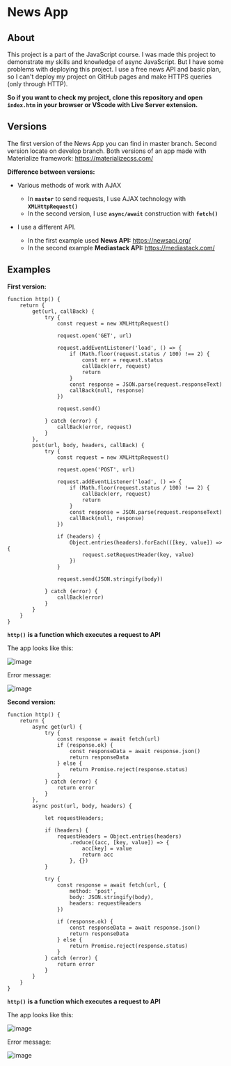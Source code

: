 # News App

## About

This project is a part of the JavaScript course. I was made this project to demonstrate my skills and knowledge of async JavaScript. But I have some problems with deploying this project. I use a free news API and basic plan, so I can't deploy my project on GitHub pages and make HTTPS queries (only through HTTP).

**So if you want to check my project, clone this repository and open `index.htm` in your browser or VScode with Live Server extension.**

## Versions

The first version of the News App you can find in master branch. Second version locate on develop branch. Both versions of an app made with Materialize framework: https://materializecss.com/

**Difference between versions:**

- Various methods of work with AJAX

  - In **`master`** to send requests, I use AJAX technology with **`XMLHttpRequest()`**
  - In the second version, I use **`async/await`** construction with **`fetch()`**

- I use a different API.
  - In the first example used **News API:** https://newsapi.org/
  - In the second example **Mediastack API:** https://mediastack.com/

## Examples

**First version:**

```JS
function http() {
    return {
        get(url, callBack) {
            try {
                const request = new XMLHttpRequest()

                request.open('GET', url)

                request.addEventListener('load', () => {
                    if (Math.floor(request.status / 100) !== 2) {
                        const err = request.status
                        callBack(err, request)
                        return
                    }
                    const response = JSON.parse(request.responseText)
                    callBack(null, response)
                })

                request.send()

            } catch (error) {
                callBack(error, request)
            }
        },
        post(url, body, headers, callBack) {
            try {
                const request = new XMLHttpRequest()

                request.open('POST', url)

                request.addEventListener('load', () => {
                    if (Math.floor(request.status / 100) !== 2) {
                        callBack(err, request)
                        return
                    }
                    const response = JSON.parse(request.responseText)
                    callBack(null, response)
                })

                if (headers) {
                    Object.entries(headers).forEach(([key, value]) => {
                        request.setRequestHeader(key, value)
                    })
                }

                request.send(JSON.stringify(body))

            } catch (error) {
                callBack(error)
            }
        }
    }
}
```

**`http()`** **is a function which executes a request to API**

The app looks like this:

![image](https://drive.google.com/uc?export=view&id=1vpS96NECZncUgD4Ft-PLm-yD_tOR6Z_c)

Error message:

![image](https://drive.google.com/uc?export=view&id=1MvpMtbNAMWsUZB_Cc_OG4qHHCkQcqbA-)

**Second version:**

```JS
function http() {
    return {
        async get(url) {
            try {
                const response = await fetch(url)
                if (response.ok) {
                    const responseData = await response.json()
                    return responseData
                } else {
                    return Promise.reject(response.status)
                }
            } catch (error) {
                return error
            }
        },
        async post(url, body, headers) {

            let requestHeaders;

            if (headers) {
                requestHeaders = Object.entries(headers)
                    .reduce((acc, [key, value]) => {
                        acc[key] = value
                        return acc
                    }, {})
            }

            try {
                const response = await fetch(url, {
                    method: 'post',
                    body: JSON.stringify(body),
                    headers: requestHeaders
                })

                if (response.ok) {
                    const responseData = await response.json()
                    return responseData
                } else {
                    return Promise.reject(response.status)
                }
            } catch (error) {
                return error
            }
        }
    }
}
```

**`http()`** **is a function which executes a request to API**

The app looks like this:

![image](https://drive.google.com/uc?export=view&id=1jSE9-Bc2Ce1ux4L9fGcSxnobv4DZj3DY)

Error message:

![image](https://drive.google.com/uc?export=view&id=1UDXLPvGnQqjWQ5RGNhnDEobQO_Xb5jCj)
